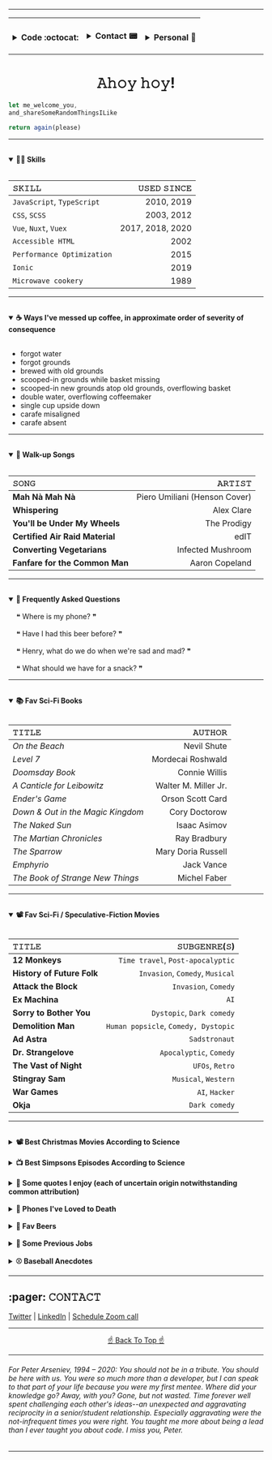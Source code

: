 <hr id="jbatesTop">

| <br><details><summary>Code&nbsp;:octocat:</summary><a href="https://github.com/jeremybatesDC/baseballCardMakerApp/blob/v6/src/components/TextSlidersVuex.vue">- Baseball card app `vue` `vuex` </a><br><a href="https://github.com/jeremybatesDC/intersectionObserverLazyLoad">- Custom lazyload `js` `ts`</a><br><a href="https://github.com/jeremybatesDC/dataTableExpandableWithCharts">- Data table `js` `data`</a><br><a href="https://github.com/jeremybatesDC/tabsVertical">- Custom tabs `js` `ts`</a></details> |  <br><details><summary>Contact&nbsp;:pager:</summary><a href="https://twitter.com/neanderthalian">🐦  Twitter</a><br><a href="https://www.linkedin.com/in/jeremybatesdc/">:bowtie: LinkedIn</a><br><a href="https://calendly.com/jeremybatesdc/zoom">☎️ Schedule call</a><br><a href="https://raw.githubusercontent.com/jeremybatesDC/jeremybatesDC/main/jbates_resume_2021.pdf">📜 Résumé</a>| <br><details><summary>Personal&nbsp;🧠</summary><a href="#coffee">☕ Coffee fails</a><br><a href="#walkupsongs">- Walk-up songs</a><br><a href="#faqs">- FAQs</a><br><a href="#scifibooks">- Fav sci-fi</a></details> |
 | :--- | :--- | :--- |

<hr>

<h1 align="center">𝙰𝚑𝚘𝚢 𝚑𝚘𝚢!</h1>

```javascript
let me_welcome_you,
and_shareSomeRandomThingsILike

return again(please)
```

<hr>

<!-- code -->
<!-- https://github.com/jeremybatesDC/baseballCardMakerApp/blob/v6/src/components/TextSlidersVuex.vue -->
<!-- what about nav stuff i wrote at penfed too? -->
<!-- top50 https://github.com/jeremybatesDC/dataTableExpandableWithCharts -->
<!-- like tabs vertical? With dark mode? https://github.com/jeremybatesDC/tabsVertical -->
<!-- Intersection Observer -->

<!-- consider jump nav at bottom too -->

<!-- Sites
 - iiba.org [Muze Silver Award] 
- sme.org [Muze Sliver]
- asisonline.org
- iftevent.org [AVA Platinum]
- americanchemistry.com
- aiim.org [W3 Silver] -->


<br id="skills"/>

<details open>
	<summary><strong>🧑‍💻 Skills</strong></summary>
<span>
<br />

| 𝚂𝙺𝙸𝙻𝙻                           | 𝚄𝚂𝙴𝙳 𝚂𝙸𝙽𝙲𝙴          |
| :--- | ---: |
| `JavaScript`, `TypeScript` | 2010, 2019          |
| `CSS`, `SCSS`                    | 2003, 2012     | 
| `Vue`, `Nuxt`, `Vuex` | 2017, 2018, 2020    | 
| `Accessible HTML`                   | 2002         | 
| `Performance Optimization`                   | 2015         |
| `Ionic` | 2019    | 
| `Microwave cookery`                   | 1989         |

<hr id="coffee">

</span>

</details>

<br />

<!-- Conferences Attended including virtual ones over past year (smashing and speed workshop -- about to do vue masters and vue conf -->
<!-- Conferences attended
- Smashing Performance
Workshop: 2020
- SmashingConfNY: 2018
- JSConfUS: 2018
- O’Reilly Fluent: 2017
- NationJS: 2015, 17
- ForwardJS: 2016
- Event Apart DC: 2012, 13
- HTML5DevConf: 2011, 12 -->



<!--learn always - reduce complexity at every opportunity. - "write code, not too much, mostly functions."
accessibility is soul of internet name things well / legibility > micro-optimizations
spend most time reading not writing code -- kyle simpson
empower designers and allow them to see right away what available component options are. This avoids the issue that harms so many projects: inadvertent functional requirements drawn into designs.
gotta ship. if you're doing a site at an agency, avoid looking at client site in production. They do weird stuff with it and, as long as you've workd to educate client ahead of time with documentation too, you've just got to let it go. Kind of like being a journalist and not reading your stuff in print because invariably the editor will tweak it in ways you don't want/like. But that's the reality. gatekeepers are assholes. don't be one. share and learn together -->


<details open>
	<summary>
		<strong>☕ Ways I've messed up coffee, in approximate order of severity of consequence</strong>
	</summary>
	<span><br>

* forgot water
* forgot grounds
* brewed with old grounds
* scooped-in grounds while basket missing
* scooped-in new grounds atop old grounds, overflowing basket
* double water, overflowing coffeemaker
* single cup upside down
* carafe misaligned
* carafe absent

<hr>
</span>
</details>

<br />


<details id="walkupsongs" open>
	<summary>
		<strong> 🎵 Walk-up Songs</strong>
	</summary>
	<span><br />

| 𝚂𝙾𝙽𝙶                           | 𝙰𝚁𝚃𝙸𝚂𝚃               |
| :--- | ---: |
| **Mah Nà Mah Nà**                    | Piero Umiliani (Henson Cover)          | 
| **Whispering**                    | Alex Clare          | 
| **You'll be Under My Wheels**                    | The Prodigy         | 
| **Certified Air Raid Material**                    | edIT         | 
| **Converting Vegetarians**                    | Infected Mushroom         | 
| **Fanfare for the Common Man**                    | Aaron Copeland         | 



<hr>

</span>
</details>

<br />

<details open id="faqs">
	<summary>
		<strong>🤔 Frequently Asked Questions</strong>
	</summary>
	<span><br />
&nbsp;&nbsp;&nbsp;&nbsp;❝ Where is my phone? ❞ <br><br>
&nbsp;&nbsp;&nbsp;&nbsp;❝ Have I had this beer before? ❞ <br><br>
&nbsp;&nbsp;&nbsp;&nbsp;❝ Henry, what do we do when we're sad and mad? ❞ <br><br>
&nbsp;&nbsp;&nbsp;&nbsp;❝ What should we have for a snack? ❞

<hr>

</span>
</details>


<br id="scifibooks"/>

<details id="" open>
	<summary>
		<strong>📚 Fav Sci-Fi Books</strong>
	</summary>
	<span><br>
		
| 𝚃𝙸𝚃𝙻𝙴                           | 𝙰𝚄𝚃𝙷𝙾𝚁               |
| :--- | ---: |
| *On the Beach*                    | Nevil Shute          | 
| *Level 7*                         | Mordecai Roshwald    |
| *Doomsday Book*                   | Connie Willis        |
| *A Canticle for Leibowitz*        | Walter M. Miller Jr. |
| *Ender's Game*                    | Orson Scott Card     | 
| *Down & Out in the Magic Kingdom* | Cory Doctorow        |    
| *The Naked Sun*                   | Isaac Asimov         |    
| *The Martian Chronicles*          | Ray Bradbury         |        
| *The Sparrow*                     | Mary Doria Russell   |             
| *Emphyrio*                        | Jack Vance           |          
| *The Book of Strange New Things*  | Michel Faber         |             

<hr>
</span>
</details>

<br id="scifimovies"/>

<details id="" open>
	<summary>
		<strong>📽️ Fav Sci-Fi / Speculative-Fiction Movies</strong>
	</summary>
	<span><br>
		
| 𝚃𝙸𝚃𝙻𝙴 | 𝚂𝚄𝙱𝙶𝙴𝙽𝚁𝙴(𝚂) |
| :--- | ---: |
| **12 Monkeys** | `Time travel`, `Post-apocalyptic` |
| **History of Future Folk** | `Invasion`, `Comedy`, `Musical` |
| **Attack the Block**    | `Invasion`, `Comedy` |
| **Ex Machina**          | `AI`                               |
| **Sorry to Bother You** | `Dystopic`, `Dark comedy`            |
| **Demolition Man**      | `Human popsicle`, `Comedy, Dystopic` |
| **Ad Astra**            | `Sadstronaut`                      |
| **Dr. Strangelove** | `Apocalyptic`, `Comedy` |
| **The Vast of Night**   | `UFOs`, `Retro`                      |
| **Stingray Sam**   | `Musical`, `Western`                      |
| **War Games**          | `AI`, `Hacker`                        |
| **Okja**                | `Dark comedy`                      |

<hr>

</span>
</details>

<br />

<details id="">
	<summary>
		<strong>📽️ Best Christmas Movies According to Science</strong>
	</summary>
	<span><br />


| 𝚃𝙸𝚃𝙻𝙴                           |  𝚂𝚄𝙱𝙶𝙴𝙽𝚁𝙴(𝚂)               |
| :--- | ---: |
| **Scrooged**                         | `Christmas Carol`    |
| **The Night Before**                    | `Quarter-life crisis`          | 
| **Muppet Christmas Carol**                   | `Christmas Carol`, `Musical`       |
| **Gremlins**        | `Horror`, `Comedy` |
| **Die Hard**                    | `Action`, `Yippee-ki-yay` | 
| **Rare Exports: A Christmas Tale**        | `Horror`, `Fairy tale` |

<hr>

</span>
</details>

<br />

<details id="">
	<summary>
		<strong> 📺 Best Simpsons Episodes According to Science</strong>
	</summary>
	<span><br />

| 𝚃𝙸𝚃𝙻𝙴                           | 𝙴𝙿𝙸𝚂𝙾𝙳𝙴               |
| :--- | ---: |
| **New Kid on the Block**                    | s4e8          | 
| **Rosebud**                         | s5e4    |
| **Last Exit to Springfield**                   | s4e17       |
| **Duffless**        | s4e16 |
| **Whacking Day**                    | s4e20 | 

<hr>

</span>
</details>

<br />

<details id="">
	<summary>
		<strong>💬 Some quotes I enjoy (each of uncertain origin notwithstanding common
			attribution)</strong>
	</summary>
	<span><br />
	&nbsp;&nbsp;&nbsp;&nbsp; ❝ Despite the high cost of living, it remains popular. ❞<br /><br />
&nbsp;&nbsp;&nbsp;&nbsp; ❝ Outside of a dog, a book is man's best friend. Inside of a dog, it's too dark to read. ❞<br /><br />
&nbsp;&nbsp;&nbsp;&nbsp; ❝ If brute force doesn't work, you're not using enough. ❞<br /><br />
&nbsp;&nbsp;&nbsp;&nbsp; ❝ [Have a good day] Thank you, but I've made other plans. ❞<br /><br />
&nbsp;&nbsp;&nbsp;&nbsp; ❝ When you come to a fork in the road, take it. ❞<br /><br />
&nbsp;&nbsp;&nbsp;&nbsp; ❝ It is like a finger that points to the moon. Don't look at the finger, or you will miss all the heavenly glory. ❞<br />
<hr>

</span>
</details>

<br />

<details id="phones" >
	<summary>
		<strong>📱 Phones I've Loved to Death</strong>
	</summary>
	<span><br />


|                𝙿𝙷𝙾𝙽𝙴           | 𝙲𝙰𝚄𝚂𝙴 𝙾𝙵 𝙳𝙴𝙰𝚃𝙷              |
| :--- | ---: |
| **Nexus 5**                         | Died in my hands on a Bermuda beach  |
| **Moto Atrix**                    |  Bricked  | 
| **Siemens sx66**                   | Died twitching on Haight Street of injuries sustained from its defenestration      |
| **iPhone 4**        | Screen burned by a too loosely hinged desk lamp in a Reykjavík hotel room |
| **Audiovox Thera**                    |  Broke up with girlfriend who then kicked me off her plan | 

<hr>

</span>
</details>


<br />

<details id="">
	<summary>
		<strong>🍺 Fav Beers</strong>
	</summary>
	<span> <br />

		
| 𝙱𝙴𝙴𝚁                           | 𝚂𝚃𝚈𝙻𝙴               |
| :--- | ---: |
| **Big Wave**, *Kona*                    | `Golden Ale`          | 
| **Citra Mantra**, *Otter Creek*                         | `India Pils Lager`    |
| **SO-LO**, *Goose Island*                         | `Session IPA`    |
| **Lowest Lord**, *Denizens*                   | `ESB`       |
| **Mango Even Keel**, *Ballast Point*        | `Session IPA` |
| **The Chuggernaut**, *Brewer's Art*        | `Kölsch` |
| **Prima Pils**, *Victory*        | `Pilsner` |

<hr>

</span>
</details>

<br />

<!-- Snorkeling excursions / Klein Bonaire / Blue Hole, Bermuda / Tunnels, Kauai / Big Island: Curacao: Playa GOODLIFE --> 


<details id="">
	<summary><strong>💼 Some Previous Jobs</strong></summary>
	<span> 
<br>
		
- Baseball writer (Giants & A's)
- Newspaper publisher
- Summer dinner theater musical thespian (ok, two weekends of tips for a few summers might not quite qualify as a career)
- Waiter, without the theater part
- Barista
- Spa reservations associate

<hr>
	</span>
</details>

<br />

<details id="">
	<summary><strong>⚾ Baseball Anecdotes</strong></summary>
	<span>
<br>

* David Ortiz once stole my pen.
* Roger Clemens yelled at me in the dugout during an actual game. [expand upon this story]. [add best angry rocket pic]
* Greg Maddux gave me a great answer to a question at his 300th win press conference. [find pic]
* Barry Bonds politely declined to answer a question and that night hit 660. Coincidence?
* Serendipitously saw the MLB debut of childhood teammate when he was announced as LA's reliever. I surprised him right back in the clubhouse!
* At a Chopt in Rosslyn, I saw this guy who looked like Bryce Harper and was wearing a beany and had distinctive mole under his eye--waaaa it WAS Bryce. "Bryce?"
"I'm eating."
It was early in the 2014 season when he was wasting at bats trying to bunt against a shift, and dammit I wanted to say something. But you don't presume to make suggestion to a world-class athlete--especially when starstruck. And, it's true, he was eating--albeit near the plastic utensils in a counter-service high-output lettuce emporium.
So I said the truest thing instead, which was "I watch the game to see you swing." His countenance changed, a modest grin escaped, and he extended his fist for a glorious bump.
That night he tripled with the bases loaded! And, because Bryce, he dove into third--even though he'd just made the (April) game 6-1. On his head-first slide, he tore a ligament in his left thumb. Nats' fans shared his pain, and it was a somber night. Of small relief is that, contrary to the ostensible causality, I bore no part of the responsibility. Bryce, you see, only bats left. He throws, and bumps, right.
* When I was four, we went to a New Britain Red Sox game. A man was signing autographs and my dad said he was a great pitcher--so we waited in line. When we reached the front of the line, the legendary Bob Feller spoke to me. "Get your elbow off the table, kid."
* As a reporter, I was also able to ask questions of Pedro Martinez, Randy Johnson, and yes, even Clemens (who didn't seem to recognize me after his start the next day. The fisherman's hat I wore that day may have helped...).
<!-- HR Derby Jess me. Home with baby. Each been to one separately-- me tho as a fan. Crazy -->

<hr>
	</span>
</details>


<hr />

<h2 id="contact">:pager: 𝙲𝙾𝙽𝚃𝙰𝙲𝚃</h2>
<a href="https://twitter.com/neanderthalian" target="_blank">Twitter</a> | 
<a href="https://www.linkedin.com/in/jeremybatesdc/" target="_blank">LinkedIn</a> | 
<a href="https://calendly.com/jeremybatesdc/zoom" target="_blank">Schedule Zoom call</a>

<br />

<hr />
<p align="center">
<a href="#jbatesTop">☝️ Back To Top ☝️</a>
</p>
<hr />

<h6>For Peter Arseniev, 1994 – 2020: You should not be in a tribute. You
	should be here with us. You were so much more than a developer, but I can speak
	to that part of your life because you were my first mentee. Where did your
	knowledge go? Away, with you? Gone, but not wasted. Time forever well spent
	challenging each other's ideas--an unexpected and aggravating reciprocity in a
	senior/student relationship. Especially aggravating were the not-infrequent
	times you were right. You taught me more about being a lead than I ever taught
	you about code. I miss you, Peter.</h6>


<hr>
